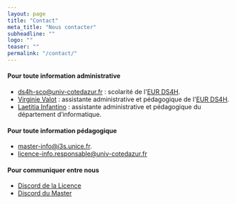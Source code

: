 ```yaml
---
layout: page
title: "Contact"
meta_title: "Nous contacter"
subheadline: ""
logo: ""
teaser: ""
permalink: "/contact/"
---
```


#### Pour toute information administrative ####

- [ds4h-sco@univ-cotedazur.fr](mailto:ds4h-sco@univ-cotedazur.fr) : scolarité de l'[EUR DS4H](http://univ-cotedazur.fr/en/eur/ds4h/).
- [Virginie Valot](mailto:virginie.valot@univ-cotedazur.fr) : assistante administrative et pédagogique de l'[EUR DS4H](http://univ-cotedazur.fr/en/eur/ds4h/).
- [Laetitia Infantino](mailto:laetitia.infantino@univ-cotedazur.fr) : assistante administrative et pédagogique du département d’informatique.

#### Pour toute information pédagogique ####

- [master-info@i3s.unice.fr](mailto:master-info@i3s.unice.fr).
- [licence-info.responsable@univ-cotedazur.fr](mailto:licence-info.responsable@univ-cotedazur.fr)

#### Pour communiquer entre nous ####

 - [Discord de la Licence](https://discord.gg/mjtRTSb)
 - [Discord du Master](https://discord.gg/YJAcCW4)
